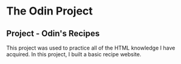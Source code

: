 # The Odin Project

## Project - Odin's Recipes

This project was used to practice all of the HTML knowledge I have acquired. In this project, I built a basic recipe website.
